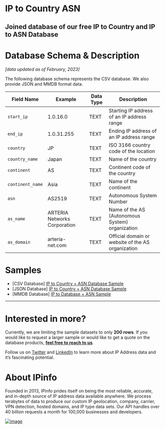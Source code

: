 # IP to Country  ASN

## Joined database of our free IP to Country and IP to ASN Database

# Database Schema & Description

*[data updated as of February, 2023]*

The following database schema represents the CSV database. We also provide JSON and MMDB format data.



| Field Name       | Example                      | Data Type | Description                                       |
|------------------|------------------------------|-----------|---------------------------------------------------|
| `start_ip`       | 1.0.16.0                     | TEXT      | Starting IP address of an IP address range        |
| `end_ip`         | 1.0.31.255                   | TEXT      | Ending IP address of an IP address range          |
| `country`        | JP                           | TEXT      | ISO 3166 country code of the location             |
| `country_name`   | Japan                        | TEXT      | Name of the country                               |
| `continent`      | AS                           | TEXT      | Continent code of the country                     |
| `continent_name` | Asia                         | TEXT      | Name of the continent                             |
| `asn`            | AS2519                       | TEXT      | Autonomous System Number                          |
| `as_name`        | ARTERIA Networks Corporation | TEXT      | Name of the AS (Autonomous System) organization   |
| `as_domain`      | arteria-net.com              | TEXT      | Official domain or website of the AS organization |



# Samples

- [CSV Database] [IP to Country + ASN Database Sample](/IP%20to%20Country%20ASN/ip_country_asn_sample.csv)
- [JSON Database] [IP to Country + ASN Database Sample](/IP%20to%20Country%20ASN/ip_country_asn_sample.json)
- [MMDB Database] [IP to Database + ASN Sample](/IP%20to%20Country%20ASN/ip_country_asn_sample.mmdb)

---

# Interested in more?

Currently, we are limiting the sample datasets to only **200 rows**. If you would like to request a larger sample or would like to get a quote on the database products, **[feel free to reach to us](https://ipinfo.io/products/ip-database-download#request_form)**.

Follow us on [Twitter](https://twitter.com/ipinfoio) and [LinkedIn](https://www.linkedin.com/company/ipinfo/) to learn more about IP Address data and it’s fascinating potential.

# About IPinfo

Founded in 2013, IPinfo prides itself on being the most reliable, accurate, and in-depth source of IP address data available anywhere. We process terabytes of data to produce our custom IP geolocation, company, carrier, VPN detection, hosted domains, and IP type data sets. Our API handles over 40 billion requests a month for 100,000 businesses and developers.

[![image](https://avatars3.githubusercontent.com/u/15721521?s=128&u=7bb7dde5c4991335fb234e68a30971944abc6bf3&v=4)](https://ipinfo.io/)